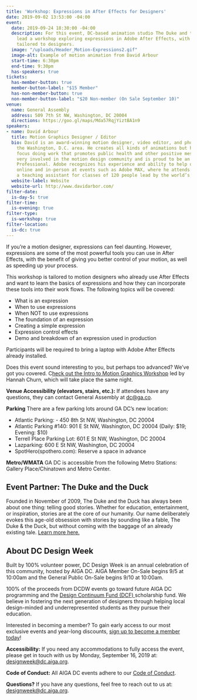 ```yaml
---
title: 'Workshop: Expressions in After Effects for Designers'
date: 2019-09-02 13:53:00 -04:00
event:
  date: 2019-09-24 18:30:00 -04:00
  description: For this event, DC-based animation studio The Duke and the Duck will
    lead a workshop exploring expressions in Adobe After Effects, with a curriculum
    tailored to designers.
  image: "/uploads/Header_Motion-Expressions2.gif"
  image-alt: Example of motion animation from David Arbour
  start-time: 6:30pm
  end-time: 9:30pm
  has-speakers: true
tickets:
  has-member-button: true
  member-button-label: "$15 Member"
  has-non-member-button: true
  non-member-button-label: "$20 Non-member (On Sale September 10)"
venue:
  name: General Assembly
  address: 509 7th St NW, Washington, DC 20004
  directions: https://goo.gl/maps/Mda57RqjYiztBA1n9
speakers:
- name: David Arbour
  title: Motion Graphics Designer / Editor
  bio: David is an award-winning motion designer, video editor, and photographer in
    the Washington, D.C. area. He creates all kinds of animations but has found a
    focus doing work that promotes public health and other positive messages. He is
    very involved in the motion design community and is proud to be an Adobe Community
    Professional. Adobe recognizes his experience and ability to help others, both
    online and in-person at events such as Adobe MAX, where he attends annually as
    a teaching assistant for classes of 120 people lead by the world’s top Adobe trainers.
  website-label: Website
  website-url: http://www.davidarbor.com/
filter-date:
  is-day-5: true
filter-time:
  is-evening: true
filter-type:
  is-workshop: true
filter-location:
  is-dc: true
---
```


If you’re a motion designer, expressions can feel daunting. However, expressions are some of the most powerful tools you can use in After Effects, with the benefit of giving you better control of your motion, as well as speeding up your process.

This workshop is tailored to motion designers who already use After Effects and want to learn the basics of expressions and how they can incorporate these tools into their work flows. The following topics will be covered:
* What is an expression
* When to use expressions
* When NOT to use expressions
* The foundation of an expression
* Creating a simple expression
* Expression control effects
* Demo and breakdown of an expression used in production

Participants will be required to bring a laptop with Adobe After Effects already installed.  

Does this event sound interesting to you, but perhaps too advanced? We’ve got you covered. C[heck out the Intro to Motion Graphics Workshop](https://www.dcdesignweek.org/events/workshop-intro-to-animation-for-designers/) led by Hannah Churn, which will take place the same night.

**Venue Accessibility (elevators, stairs, etc.):** If attendees have any questions, they can contact General Assembly at dc@ga.co.

**Parking** There are a few parking lots around GA DC’s new location:
* Atlantic Parking: - 450 8th St NW, Washington, DC 20004
* Atlantic Parking #140: 901 E St NW, Washington, DC 20004
(Daily: $19; Evening: $10)
* Terrell Place Parking Lot: 601 E St NW, Washington, DC 20004
* Lazparking: 600 E St NW, Washington, DC 20004
* SpotHero(spothero.com): Reserve a space in advance

**Metro/WMATA** GA DC is accessible from the following Metro Stations: Gallery Place/Chinatown and Metro Center.

## Event Partner: The Duke and the Duck
Founded in November of 2009, The Duke and the Duck has always been about one thing: telling good stories. Whether for education, entertainment, or inspiration, stories are at the core of our humanity. Our name deliberately evokes this age-old obsession with stories by sounding like a fable, The Duke & the Duck, but without coming with the baggage of an already existing tale. [Learn more here.](https://www.dukeduck.com)

## About DC Design Week
Built by 100% volunteer power, DC Design Week is an annual celebration of this community, hosted by AIGA DC. AIGA Member On-Sale begins 9/5 at 10:00am and the General Public On-Sale begins 9/10 at 10:00am.

100% of the proceeds from DCDW events go toward future AIGA DC programming and the [Design Continuum Fund (DCF) ](https://www.givecontinuum.org/) scholarship fund. We believe in fostering the next generation of designers through helping local design-minded and underrepresented students as they pursue their education.

Interested in becoming a member? To gain early access to our most exclusive events and year-long discounts, [sign up to become a member today](https://my.aiga.org/)! 

**Accessibility:**
If you need any accommodations to fully access the event, please get in touch with us by Monday, September 16, 2019 at: designweek@dc.aiga.org.

**Code of Conduct:**
All AIGA DC events adhere to our [Code of Conduct](https://dc.aiga.org/events/code-of-conduct/).

**Questions?**
If you have any questions, feel free to reach out to us at: designweek@dc.aiga.org.
